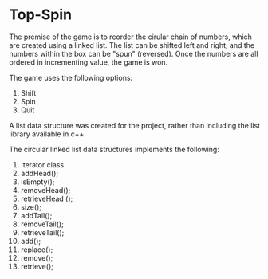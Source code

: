 # Top-Spin

The premise of the game is to reorder the cirular chain of numbers, which are created using a linked list.
The list can be shifted left and right, and the numbers within the box can be "spun" (reversed).
Once the numbers are all ordered in incrementing value, the game is won. 

The game uses the following options:
1. Shift
2. Spin
3. Quit

A list data structure was created for the project, rather than including the list library available in c++

The circular linked list data structures implements the following:

1. Iterator class
2. addHead();
3. isEmpty();
4. removeHead();
5. retrieveHead ();
6. size();
7. addTail();
8. removeTail();
9. retrieveTail();
10. add();
11. replace();
12. remove();
13. retrieve();
